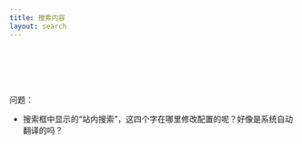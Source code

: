 ```yaml
---
title: 搜索内容
layout: search
---
```


<br><br><br>
&nbsp;&nbsp;&nbsp;&nbsp;

问题：

- 搜索框中显示的“站内搜索”，这四个字在哪里修改配置的呢？好像是系统自动翻译的吗？